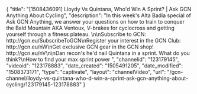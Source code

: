 {
    "title": "[1508436091] Lloydy Vs Quintana, Who'd Win A Sprint? | Ask GCN Anything About Cycling",
    "description": "In this week's Alta Badia special of Ask GCN Anything, we answer your questions on how to train to conquer the Bald Mountain AKA Ventoux, V-brakes for cyclocross and getting yourself through a fitness plateau. \n\nSubscribe to GCN: http:\/\/gcn.eu\/SubscribeToGCN\nRegister your interest in the GCN Club: http:\/\/gcn.eu\/nW\nGet exclusive GCN gear in the GCN shop! http:\/\/gcn.eu\/nV\n\nDan recon's he'd nail Quintana in a sprint. What do you think?\nHow to find your max sprint power ",
    "channelid": "123179145",
    "videoid": "123178883",
    "date_created": "1505491205",
    "date_modified": "1508373171",
    "type": "captivate",
    "layout": "channelVideo",
    "url": "\/gcn-channel\/lloydy-vs-quintana-who-d-win-a-sprint-ask-gcn-anything-about-cycling\/123179145-123178883"
}